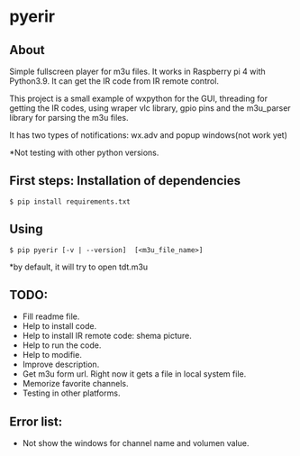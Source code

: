 # pyerir
## About
Simple fullscreen player for m3u files. It works in Raspberry pi 4 with Python3.9. It can get the IR code from IR remote control.

This project is a small example of wxpython for the GUI, threading for getting the IR codes, using wraper vlc library, gpio pins and the m3u_parser library for parsing the m3u files.

It has two types of notifications: wx.adv and popup windows(not work yet)

*Not testing with other python versions.

## First steps: Installation of dependencies
    $ pip install requirements.txt 

## Using
    $ pip pyerir [-v | --version]  [<m3u_file_name>] 
*by default, it will try to open tdt.m3u

## TODO:
- Fill readme file.
- Help to install code.
- Help to install IR remote code: shema picture.
- Help to run the code.
- Help to modifie.
- Improve description.
- Get m3u form url. Right now it gets a file in local system file.
- Memorize favorite channels.
- Testing in other platforms.

## Error list:
- Not show the windows for channel name and volumen value.

